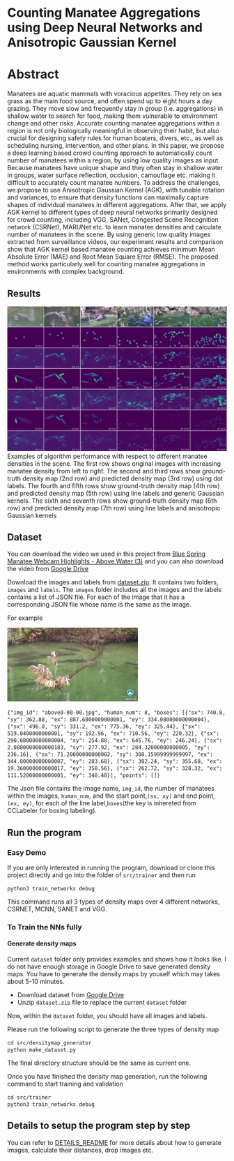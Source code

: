 # Counting Manatee Aggregations using Deep Neural Networks and Anisotropic Gaussian Kernel


# Abstract
Manatees are aquatic mammals with voracious appetites. They rely on sea grass as the main food source, and often spend up to eight hours a day grazing. They move slow and frequently stay in group (i.e. aggregations) in shallow water to search for food, making them vulnerable to environment change and other risks. Accurate counting manatee aggregations within a region is not only biologically meaningful in observing their habit, but also crucial for designing safety rules for human boaters, divers, etc., as well as scheduling nursing, intervention, and other plans. In this paper, we propose a deep learning based crowd counting approach to automatically count number of manatees within a region, by using low quality images as input. Because manatees have unique shape and they often stay in shallow water in groups, water surface reflection, occlusion, camouflage etc. making it difficult to accurately count manatee numbers. To address the challenges, we propose to use Anisotropic Gaussian Kernel (AGK), with tunable rotation and variances, to ensure that density functions can maximally capture shapes of individual manatees in different aggregations. After that, we apply AGK kernel to different types of deep neural networks primarily designed for crowd counting, including VGG, SANet, Congested Scene Recognition network (CSRNet), MARUNet etc. to learn manatee densities and calculate number of manatees in the scene. By using generic low quality images extracted from surveillance videos, our experiment results and comparison show that AGK kernel based manatee counting achieves minimum Mean Absolute Error (MAE) and Root Mean Square Error (RMSE). The proposed method works particularly well for counting manatee aggregations in environments with complex background. 

## Results


![](./samples/result_img.png)
Examples of algorithm performance with respect to different manatee densities in the scene. The first row shows
original images with increasing manatee density from left to right. The second and third rows show ground-truth density map
(2nd row) and predicted density map (3rd row) using dot labels. The fourth and fifth rows show ground-truth density map (4th
row) and predicted density map (5th row) using line labels and generic Gaussian kernels. The sixth and seventh rows show
ground-truth density map (6th row) and predicted density map (7th row) using line labels and anisotropic Gaussian kernels


## Dataset

You can download the video we used in this project from [Blue Spring Manatee Webcam Highlights - Above Water (3)](https://www.youtube.com/watch?v=KEIDm1S8qmk&t=2676s) and you can also download the video from [Google Drive](https://drive.google.com/drive/folders/1_VNmEzw0PDOJD07m4ApQ-Zcov_wHcp92?usp=sharing)

Download the images and labels from [dataset.zip](https://drive.google.com/drive/folders/1_VNmEzw0PDOJD07m4ApQ-Zcov_wHcp92).
It contains two folders, `images` and `labels`. The `images` folder includes all the images and the labels contains a list of JSON file. For each of the image that it has a corresponding JSON file whose name is the same as the image.

For example
<p float="left">
  <img src="./samples/above0-00-00.jpg" width="300" />
</p>

```
{"img_id": "above0-00-00.jpg", "human_num": 8, "boxes": [{"sx": 740.8, "sy": 362.88, "ex": 887.6800000000001, "ey": 334.08000000000004}, {"sx": 496.0, "sy": 331.2, "ex": 775.36, "ey": 325.44}, {"sx": 519.0400000000001, "sy": 192.96, "ex": 710.56, "ey": 220.32}, {"sx": 290.08000000000004, "sy": 254.88, "ex": 645.76, "ey": 246.24}, {"sx": 2.0800000000000183, "sy": 277.92, "ex": 284.32000000000005, "ey": 236.16}, {"sx": 71.20000000000002, "sy": 308.15999999999997, "ex": 344.80000000000007, "ey": 283.68}, {"sx": 382.24, "sy": 355.68, "ex": 19.360000000000017, "ey": 358.56}, {"sx": 262.72, "sy": 328.32, "ex": 111.52000000000001, "ey": 348.48}], "points": []}
```

The Json file contains the image name, `img_id`, the number of manatees within the images, `human_num`, and the start point,`(sx, xy)` and end point, `(ex, ey)`, for each of the line label,`boxes`(the key is inhereted from CCLabeler for boxing labeling).

## Run the program
### Easy Demo

If you are only interested in running the program, download or clone this project directly and go into the folder of `src/trainer` and then run

```
python3 train_networks debug
```

This command runs all 3 types of density maps over 4 different networks, CSRNET, MCNN, SANET and VGG.


### To Train the NNs fully
#### Generate density maps

Current `dataset` folder only provides examples and shows how it looks like. I do not have enough storage in Google Drive to save generated density maps. You have to generate the density maps by youself which may takes about 5-10 minutes.

* Download dataset from [Google Drive](https://drive.google.com/drive/folders/1_VNmEzw0PDOJD07m4ApQ-Zcov_wHcp92)
* Unzip `dataset.zip` file to replace the current `dataset` folder

Now, within the `dataset` folder, you should have all images and labels.

Please run the following script to generate the three types of density map

```
cd src/densitymap_generator
python make_dataset.py
```

The final directory structure should be the same as current one.

Once you have finished the density map generation, run the following command to start training and validation

```
cd src/trainer
python3 train_networks debug
```


## Details to setup the program step by step
You can refer to [DETAILS_README](DETAILS_README.md) for more details about how to generate images, calculate their distances, drop images etc.